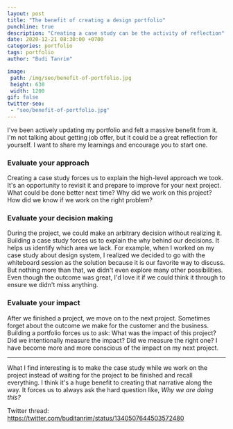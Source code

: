 ```yaml
---
layout: post
title: "The benefit of creating a design portfolio"
punchline: true
description: "Creating a case study can be the activity of reflection"
date: 2020-12-21 08:30:00 +0700
categories: portfolio
tags: portfolio
author: "Budi Tanrim"

image:
 path: /img/seo/benefit-of-portfolio.jpg
 height: 630
 width: 1200
gif: false
twitter-seo: 
 - "seo/benefit-of-portfolio.jpg"
---
```


I've been actively updating my portfolio and felt a massive benefit from it. I'm not talking about getting job offer, but it could be a great reflection for yourself. I want to share my learnings and encourage you to start one.

### Evaluate your approach
Creating a case study forces us to explain the high-level approach we took. It's an opportunity to revisit it and prepare to improve for your next project. What could be done better next time? Why did we work on this project? How did we know if we work on the right problem?

### Evaluate your decision making
During the project, we could make an arbitrary decision without realizing it. Building a case study forces us to explain the why behind our decisions. It helps us identify which area we lack. For example, when I worked on my case study about design system, I realized we decided to go with the whiteboard session as the solution because it is our favorite way to discuss. But nothing more than that, we didn't even explore many other possibilities. Even though the outcome was great, I'd love it if we could think it through to ensure we didn't miss anything.

### Evaluate your impact
After we finished a project, we move on to the next project. Sometimes forget about the outcome we make for the customer and the business. Building a portfolio forces us to ask: What was the impact of this project? Did we intentionally measure the impact? Did we measure the right one? I have become more and more conscious of the impact on my next project.

---

What I find interesting is to make the case study while we work on the project instead of waiting for the project to be finished and recall everything. I think it's a huge benefit to creating that narrative along the way. It forces us to always ask the hard question like, *Why we are doing this?*

Twitter thread:
https://twitter.com/buditanrim/status/1340507644503572480
